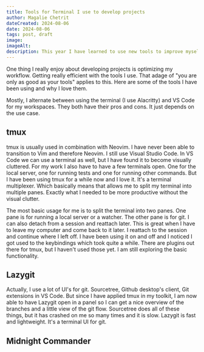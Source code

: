 ```yaml
---
title: Tools for Terminal I use to develop projects
author: Magalie Chetrit
dateCreated: 2024-08-06
date: 2024-08-06
tags: post, draft
image:
imageAlt:
description: This year I have learned to use new tools to improve myself in my work. Here's how I use them and why I love them.
---
```


One thing I really enjoy about developing projects is optimizing my workflow. Getting really efficient with the tools I use. That adage of "you are only as good as your tools" applies to this. Here are some of the tools I have been using and why I love them.

Mostly, I alternate between using the terminal (I use Alacritty) and VS Code for my workspaces. They both have their pros and cons. It just depends on the use case.

## tmux
tmux is usually used in combination with Neovim. I have never been able to transition to Vim and therefore Neovim. I still use Visual Studio Code.
In VS Code we can use a terminal as well, but I have found it to become visually cluttered. For my work I also have to have a few terminals open. One for the local server, one for running tests and one for running other commands.
But I have been using tmux for a while now and I love it. It's a terminal multiplexer. Which basically means that allows me to split my terminal into multiple panes. Exactly what I needed to be more productive without the visual clutter.

The most basic usage for me is to split the terminal into two panes. One pane is for running a local server or a watcher. The other pane is for git. I can also detach from a session and reattach later. This is great when I have to leave my computer and come back to it later. I reattach to the session and continue where I left off.
I have been using it on and off and I noticed I got used to the keybindings which took quite a while. There are plugins out there for tmux, but I haven't used those yet. I am still exploring the basic functionality.


## Lazygit
Actually, I use a lot of UI's for git. Sourcetree, Github desktop's client, Git extensions in VS Code. But since I have applied tmux in my toolkit, I am now able to have Lazygit open in a panel so I can get a nice overview of the branches and a little view of the git flow. Sourcetree does all of these things, but it has crashed on me so many times and it is slow. Lazygit is fast and lightweight. It's a terminal UI for git.

## Midnight Commander

